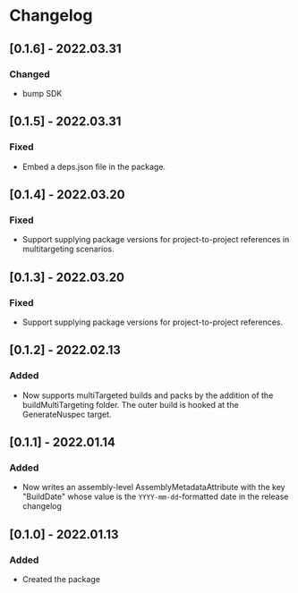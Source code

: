 # Changelog

## [0.1.6] - 2022.03.31

### Changed

- bump SDK

## [0.1.5] - 2022.03.31

### Fixed

- Embed a deps.json file in the package.

## [0.1.4] - 2022.03.20

### Fixed

- Support supplying package versions for project-to-project references in multitargeting scenarios.


## [0.1.3] - 2022.03.20

### Fixed

- Support supplying package versions for project-to-project references.

## [0.1.2] - 2022.02.13

### Added

- Now supports multiTargeted builds and packs by the addition of the buildMultiTargeting folder. The outer build is hooked at the GenerateNuspec target.

## [0.1.1] - 2022.01.14

### Added

- Now writes an assembly-level AssemblyMetadataAttribute with the key "BuildDate" whose
value is the `YYYY-mm-dd`-formatted date in the release changelog

## [0.1.0] - 2022.01.13

### Added

- Created the package

